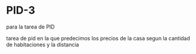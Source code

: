 # PID-3
para la tarea de PID 
 
 tarea de pid en la que predecimos los precios de la casa segun la cantidad de habitaciones y la distancia 
 
